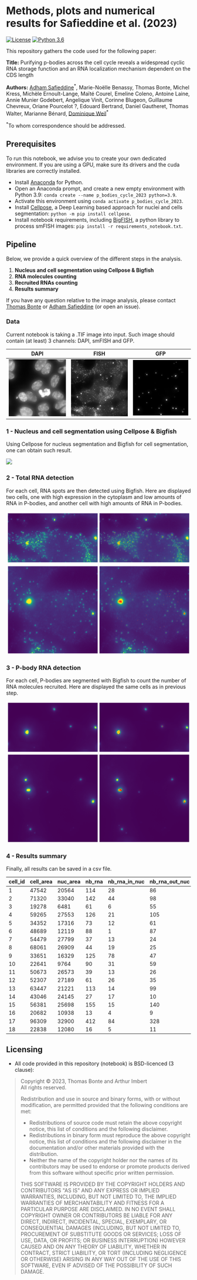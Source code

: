 # Methods, plots and numerical results for Safieddine et al. (2023)

[![License](https://img.shields.io/badge/license-BSD%203--Clause-green)](https://github.com/15bonte/p_bodies_cycle_2023/blob/main/LICENSE)
[![Python 3.6](https://img.shields.io/badge/python-3.9.16-blue.svg)](https://www.python.org/downloads/release/python-3916/)
<!-- [![DOI](https://zenodo.org/badge/DOI/10.5281/zenodo.4322750.svg)](https://doi.org/10.5281/zenodo.4322750) -->

This repository gathers the code used for the following paper:

__Title:__ Purifying p-bodies across the cell cycle reveals a widespread cyclic RNA storage function and an RNA localization mechanism dependent on the CDS length

__Authors:__ [Adham Safieddine](mailto:adham.safieddine@sorbonne-universite.fr)<sup>\*</sup>, Marie-Noëlle Benassy, Thomas Bonte, Michel Kress, Michèle Ernoult-Lange, Maïté Courel, Emeline Coleno, Antoine Laine, Annie Munier Godebert, Angelique Vinit, Corinne Blugeon, Guillaume Chevreux, Oriane Pourcelot ?, Edouard Bertrand, Daniel Gautheret, Thomas Walter, Marianne Bénard, [Dominique Weil](mailto:dominique.weil@upmc.fr)<sup>\*</sup>

<!-- [Adham Safieddine](mailto:safieddine.adham@gmail.com)<sup>1,2,\*</sup>, Emeline Coleno<sup>1,2</sup>, Soha Salloum<sup>1,2,3,+</sup>, Arthur Imbert<sup>4,5,6,+</sup>, Abdel-Meneem Traboulsi<sup>1,2</sup>, Oh Sung Kwon<sup>7</sup>, Frederic Lionneton<sup>8</sup>, Virginie Georget<sup>8</sup>, Marie-Cécile Robert<sup>1,2</sup>, Thierry Gostan<sup>1</sup>, Charles Lecellier<sup>1,2</sup>, Racha Chouaib<sup>1,2,5</sup>, Xavier Pichon<sup>1,2</sup>, Hervé Le Hir<sup>3</sup> , Kazem Zibara<sup>5</sup>, Florian Müller<sup>9,10</sup>, Thomas Walter<sup>4,5,6</sup>, Marion Peter<sup>1,2</sup>, [Edouard Bertrand](mailto:edouard.bertrand@igmm.cnrs.fr)<sup>1,2,11,\*</sup>

><sup>1</sup>Institut de Génétique Moléculaire de Montpellier, University of Montpellier, CNRS, Montpellier, France
<sup>2</sup>Equipe labélisée Ligue Nationale Contre le Cancer, University of Montpellier, CNRS, Montpellier, France
<sup>3</sup>ER045, PRASE, DSST, Faculty of Sciences-I, Lebanese University, Beirut, Lebanon
<sup>4</sup>MINES ParisTech, PSL-Research University, CBIO-Centre for Computational Biology, 77300 Fontainebleau, France
<sup>5</sup>Institut Curie, 75248 Paris Cedex, France
<sup>6</sup>INSERM, U900, 75248 Paris Cedex, France
<sup>7</sup>Institut de biologie de l'Ecole normale supérieure (IBENS), Ecole normale supérieure, CNRS, INSERM, PSL Research University, 46 rue d'Ulm, 75005, Paris, France
<sup>8</sup>BioCampus Montpellier, CNRS UMS3426, 141, rue de la Cardonille, 34094 Montpellier Cedex 5, France
<sup>9</sup>Unité Imagerie et Modélisation, Institut Pasteur and CNRS UMR 3691, 28 rue du Docteur Roux, 75015 Paris; France
<sup>10</sup>C3BI, USR 3756 IP CNRS – Paris, France
<sup>11</sup>Institut de Génétique Humaine, University of Montpellier, CNRS, Montpellier, France
>
><sup>+</sup>Equal contributions-->

<sup>\*</sup>To whom correspondence should be addressed.

## Prerequisites

To run this notebook, we advise you to create your own dedicated environment. If you are using a GPU, make sure its drivers and the cuda libraries are correctly installed.

- Install [Anaconda](https://www.anaconda.com/products/distribution) for Python.
- Open an Anaconda prompt, and create a new empty environment with Python 3.9: `conda create --name p_bodies_cycle_2023 python=3.9`.
- Activate this environment using `conda activate p_bodies_cycle_2023`.
- Install [Cellpose](http://www.cellpose.org/), a Deep Learning based approach for nuclei and cells segmentation: `python -m pip install cellpose`.
- Install notebook requirements, including [BigFISH](https://github.com/fish-quant/big-fish), a python library to process smFISH images: `pip install -r requirements_notebook.txt`.

## Pipeline

Below, we provide a quick overview of the different steps in the analysis.

1. **Nucleus and cell segmentation using Cellpose & Bigfish** 
2. **RNA molecules counting**
3. **Recruited RNAs counting**
4. **Results summary**

If you have any question relative to the image analysis, please contact [Thomas Bonte](mailto:thomas.bonte@mines-paristech.fr) or [Adham Safieddine](mailto:safieddine.adham@gmail.com) (or open an issue).

### Data

Current notebook is taking a .TIF image into input. Such image should contain (at least) 3 channels: DAPI, smFISH and GFP.

| DAPI | FISH | GFP |
| ------------- | ------------- | ------------- |
| ![](images/DAPI_example.png) | ![](images/smFISH_example.png) |  ![](images/GFP_example.png) |

### 1 - Nucleus and cell segmentation using Cellpose & Bigfish

Using Cellpose for nucleus segmentation and Bigfish for cell segmentation, one can obtain such result.

![](images/segmentation_example.png)

### 2 - Total RNA detection

For each cell, RNA spots are then detected using Bigfish. Here are displayed two cells, one with high expression in the cytoplasm and low amounts of RNA in P-bodies, and another cell with high amounts of RNA in P-bodies.

![](images/rna_counting_cell16.png)
![](images/rna_counting_cell10.png)


### 3 - P-body RNA detection

For each cell, P-bodies are segmented with Bigfish to count the number of RNA molecules recruited. Here are displayed the same cells as in previous step.

![](images/rna_recruited_cell16.png)
![](images/rna_recruited_cell10.png)

### 4 - Results summary

Finally, all results can be saved in a csv file.

| cell_id|cell_area|nuc_area|nb_rna|nb_rna_in_nuc|nb_rna_out_nuc|nb_rna_recruited | 
|---|---|---|---|---|---|--- | 
| 1|47542|20564|114|28|86|0 | 
| 2|71320|33040|142|44|98|5 | 
| 3|19278|6481|61|6|55|1 | 
| 4|59265|27553|126|21|105|60 | 
| 5|34352|17316|73|12|61|4 | 
| 6|48689|12119|88|1|87|17 | 
| 7|54479|27799|37|13|24|9 | 
| 8|68061|26909|44|19|25|5 | 
| 9|33651|16329|125|78|47|0 | 
| 10|22641|9764|90|31|59|14 | 
| 11|50673|26573|39|13|26|1 | 
| 12|52307|27189|61|26|35|4 | 
| 13|63447|21221|113|14|99|60 | 
| 14|43046|24145|27|17|10|2 | 
| 15|56381|25698|155|15|140|100 | 
| 16|20682|10938|13|4|9|0 | 
| 17|96309|32900|412|84|328|39 | 
| 18|22838|12080|16|5|11|5 | 

## Licensing

- All code provided in this repository (notebook) is BSD-licenced (3 clause):
>Copyright © 2023, Thomas Bonte and Arthur Imbert  
>All rights reserved.
>
>Redistribution and use in source and binary forms, with or without
>modification, are permitted provided that the following conditions are met:
>    * Redistributions of source code must retain the above copyright
      notice, this list of conditions and the following disclaimer.
>    * Redistributions in binary form must reproduce the above copyright
      notice, this list of conditions and the following disclaimer in the
      documentation and/or other materials provided with the distribution.
>    * Neither the name of the copyright holder nor the names of its
      contributors may be used to endorse or promote products derived from
      this software without specific prior written permission.
>
>THIS SOFTWARE IS PROVIDED BY THE COPYRIGHT HOLDERS AND CONTRIBUTORS "AS IS" AND
ANY EXPRESS OR IMPLIED WARRANTIES, INCLUDING, BUT NOT LIMITED TO, THE IMPLIED
WARRANTIES OF MERCHANTABILITY AND FITNESS FOR A PARTICULAR PURPOSE ARE
DISCLAIMED. IN NO EVENT SHALL COPYRIGHT OWNER OR CONTRIBUTORS BE LIABLE FOR ANY
DIRECT, INDIRECT, INCIDENTAL, SPECIAL, EXEMPLARY, OR CONSEQUENTIAL DAMAGES
(INCLUDING, BUT NOT LIMITED TO, PROCUREMENT OF SUBSTITUTE GOODS OR SERVICES;
LOSS OF USE, DATA, OR PROFITS; OR BUSINESS INTERRUPTION) HOWEVER CAUSED AND
ON ANY THEORY OF LIABILITY, WHETHER IN CONTRACT, STRICT LIABILITY, OR TORT
(INCLUDING NEGLIGENCE OR OTHERWISE) ARISING IN ANY WAY OUT OF THE USE OF THIS
SOFTWARE, EVEN IF ADVISED OF THE POSSIBILITY OF SUCH DAMAGE.